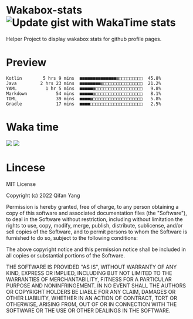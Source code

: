  # Wakabox-stats ![Update gist with WakaTime stats](https://github.com/underwindfall/wakabox-stats/workflows/Update%20gist%20with%20WakaTime%20stats/badge.svg)

  Helper Project to display wakabox stats for github profile pages. 
 # Preview 
  
  ```  
 Kotlin        5 hrs 9 mins  ■■■■■■■■■■■■■■▥□□□□□□□□□  45.8%
Java         2 hrs 23 mins  ■■■■■■■■▥□□□□□□□□□□□□□□□  21.2%
YAML           1 hr 5 mins  ■■■■■▦□□□□□□□□□□□□□□□□□□   9.8%
Markdown           54 mins  ■■■■■▥□□□□□□□□□□□□□□□□□□   8.1%
TOML               39 mins  ■■■■▦□□□□□□□□□□□□□□□□□□□   5.8%
Gradle             17 mins  ■■■■□□□□□□□□□□□□□□□□□□□□   2.5% 
 ``` 
  
 
 
  
  # Waka time 

  ![](https://wakatime.com/share/@underwindfall/04fb31b6-0c1f-434d-b3a5-ac5e62f5364c.svg)
  ![](https://wakatime.com/share/@underwindfall/3d98f640-5c0f-4faf-b8df-1c48dec045b2.svg)
  
  # Lincese 

  MIT License

  Copyright (c) 2022 Qifan Yang
  
  Permission is hereby granted, free of charge, to any person obtaining a copy
  of this software and associated documentation files (the "Software"), to deal
  in the Software without restriction, including without limitation the rights
  to use, copy, modify, merge, publish, distribute, sublicense, and/or sell
  copies of the Software, and to permit persons to whom the Software is
  furnished to do so, subject to the following conditions:
  
  The above copyright notice and this permission notice shall be included in all
  copies or substantial portions of the Software.
  
  THE SOFTWARE IS PROVIDED "AS IS", WITHOUT WARRANTY OF ANY KIND, EXPRESS OR
  IMPLIED, INCLUDING BUT NOT LIMITED TO THE WARRANTIES OF MERCHANTABILITY,
  FITNESS FOR A PARTICULAR PURPOSE AND NONINFRINGEMENT. IN NO EVENT SHALL THE
  AUTHORS OR COPYRIGHT HOLDERS BE LIABLE FOR ANY CLAIM, DAMAGES OR OTHER
  LIABILITY, WHETHER IN AN ACTION OF CONTRACT, TORT OR OTHERWISE, ARISING FROM,
  OUT OF OR IN CONNECTION WITH THE SOFTWARE OR THE USE OR OTHER DEALINGS IN THE
  SOFTWARE.
